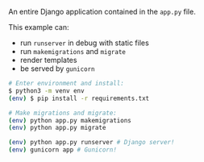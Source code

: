 An entire Django application contained in the `app.py` file.

This example can:

- run `runserver` in debug with static files
- run `makemigrations` and `migrate`
- render templates
- be served by `gunicorn`

```bash
# Enter environment and install:
$ python3 -m venv env
(env) $ pip install -r requirements.txt

# Make migrations and migrate:
(env) python app.py makemigrations
(env) python app.py migrate

(env) python app.py runserver # Django server!
(env) gunicorn app # Gunicorn!
```